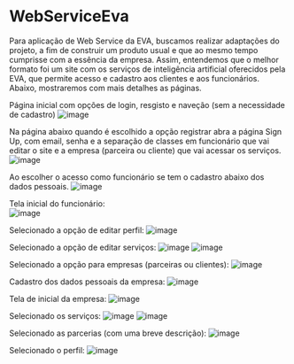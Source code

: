 # WebServiceEva

Para aplicação de Web Service da EVA, buscamos realizar adaptações do projeto, a fim de construir um produto usual e que ao mesmo tempo cumprisse com a essência da empresa. 
Assim, entendemos que o melhor formato foi um site com os serviços de inteligência artificial oferecidos pela EVA, que permite acesso e cadastro aos clientes e aos funcionários. 
Abaixo, mostraremos com mais detalhes as páginas.

Página inicial com opções de login, resgisto e naveção (sem a necessidade de cadastro) 
![image](https://user-images.githubusercontent.com/107937586/220208956-d0f50c85-7c2e-411a-a48f-db9f29e84120.png)

Na página abaixo quando é escolhido a opção registrar abra a página Sign Up, com  email, senha e a separação de classes em funcionário que vai editar o site e a empresa (parceira ou cliente) que vai acessar os serviços. 
![image](https://user-images.githubusercontent.com/107937586/220208426-cc235371-89ec-44d0-b740-f944acaf4242.png)

Ao escolher o acesso como funcionário se tem o cadastro abaixo dos dados pessoais. 
![image](https://user-images.githubusercontent.com/107937586/220208566-a549e70a-4786-402b-99c8-19334ff642ec.png)

Tela inicial do funcionário:  
![image](https://user-images.githubusercontent.com/107937586/220208830-922229e7-c46f-4ab9-a453-c259089bff27.png)

Selecionado a opção de editar perfil: 
![image](https://user-images.githubusercontent.com/107937586/220208863-fbab4de3-1e2d-4a31-917f-9f26a81ad7c8.png)

Selecionado a opção de editar serviços:
![image](https://user-images.githubusercontent.com/107937586/220208877-55c7c029-8316-4d4b-b83e-3e462d2c94f1.png)
![image](https://user-images.githubusercontent.com/107937586/220208893-bc1068ff-8645-4615-afcd-75572e439c98.png)

Selecionado a opção para empresas (parceiras ou clientes): 
![image](https://user-images.githubusercontent.com/107937586/220209828-3b608429-d7e4-4330-9e75-efb079a75e1c.png)

Cadastro dos dados pessoais da empresa: 
![image](https://user-images.githubusercontent.com/107937586/220209885-3571edea-e049-4d30-879e-caf282b94374.png)

Tela de inicial da empresa: 
![image](https://user-images.githubusercontent.com/107937586/220210139-5767c7f9-af7d-4e09-8037-8738a00087c6.png)

Selecionado os serviços: 
![image](https://user-images.githubusercontent.com/107937586/220210027-8c1753fe-3d53-455a-a7bf-6ff8be3414fc.png)
![image](https://user-images.githubusercontent.com/107937586/220210069-fa74ff40-6e31-44fa-9f80-f4008321011f.png)

Selecionado as parcerias (com uma breve descrição): 
![image](https://user-images.githubusercontent.com/107937586/220210204-f12789b5-22c0-4395-9295-571d772b224e.png)

Selecionado o perfil: 
![image](https://user-images.githubusercontent.com/107937586/220210235-8965cb2f-1712-4a97-8166-bd631dade842.png)


